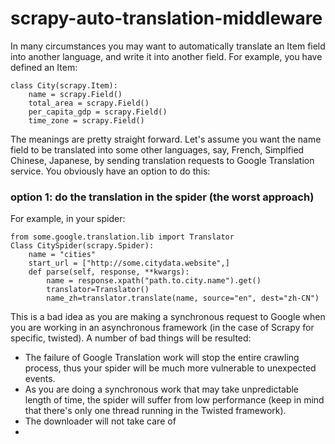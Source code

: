 # scrapy-auto-translation-middleware

In many circumstances you may want to automatically translate an Item field into another language, and write it into another field. For example, you have defined an Item:

    class City(scrapy.Item):
	    name = scrapy.Field()
	    total_area = scrapy.Field()
	    per_capita_gdp = scrapy.Field()
	    time_zone = scrapy.Field()

The meanings are pretty straight forward. Let's assume you want the name field to be translated into some other languages, say, French, Simplfied Chinese, Japanese, by sending translation requests to Google Translation service. You obviously have an option to do this:
### option 1:  do the translation in the spider (the worst approach)
For example, in your spider:

    from some.google.translation.lib import Translator
    Class CitySpider(scrapy.Spider):
	    name = "cities"
	    start_url = ["http://some.citydata.website",]
	    def parse(self, response, **kwargs):
		    name = response.xpath("path.to.city.name").get()
		    translator=Translator()
		    name_zh=translator.translate(name, source="en", dest="zh-CN")
This is a bad idea as you are making a synchronous request to Google when you are working in an asynchronous framework (in the case of Scrapy for specific, twisted).  A number of bad things will be resulted:
* The failure of Google Translation work will stop the entire crawling process, thus your spider will be much more vulnerable to unexpected events.
* As you are doing a synchronous work that may take unpredictable length of time, the spider will suffer from low performance (keep in mind that there's only one thread running in the Twisted framework).
* The downloader will not take care of 
* 
 
<!--stackedit_data:
eyJoaXN0b3J5IjpbMTMwNDI2ODIzNCw1NjA5MDQ1OSwtMjAyNj
k5NzU4NSwtMjMwMDkxODQ3LC0xMTgyMzE1OTk5LC04OTkwOTIz
ODgsMTAwNTkxOTM4MiwtMTQ2MzA2NzgyOSw3MDM1MzI3LC05OD
c5MjE3MywtMjEwMzE1ODEzNywtODg1NDg5MjZdfQ==
-->